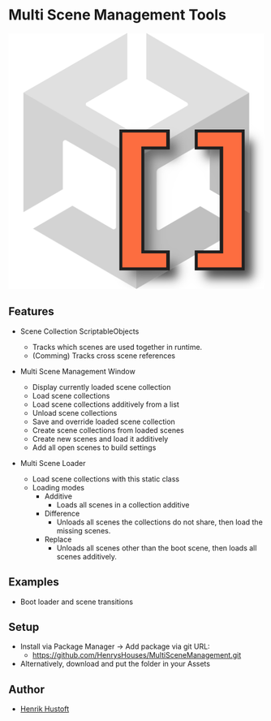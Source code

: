 # Multi Scene Management Tools

![MultiSceneToolsIcon](Gizmos/MultiSceneTools%20Icon.png)

## Features

- Scene Collection ScriptableObjects
    - Tracks which scenes are used together in runtime.
    - (Comming) Tracks cross scene references

- Multi Scene Management Window
    - Display currently loaded scene collection
    - Load scene collections
    - Load scene collections additively from a list
    - Unload scene collections
    - Save and override loaded scene collection
    - Create scene collections from loaded scenes
    - Create new scenes and load it additively
    - Add all open scenes to build settings

- Multi Scene Loader
    - Load scene collections with this static class
    - Loading modes
        - Additive
            - Loads all scenes in a collection additive
        - Difference
            - Unloads all scenes the collections do not share, then load the missing scenes.
        - Replace
            - Unloads all scenes other than the boot scene, then loads all scenes additively.

## Examples

- Boot loader and scene transitions

## Setup

- Install via Package Manager → Add package via git URL: 
    - https://github.com/HenrysHouses/MultiSceneManagement.git
- Alternatively, download and put the folder in your Assets

## Author

- [Henrik Hustoft](https://www.linkedin.com/in/henrik-hustoft-2366ab220/)
